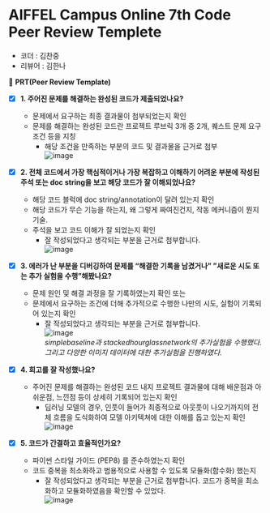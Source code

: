 # AIFFEL Campus Online 7th Code Peer Review Templete

- 코더 : 김찬중
- 리뷰어 : 김한나



🔑 **PRT(Peer Review Template)**

- [x]  **1. 주어진 문제를 해결하는 완성된 코드가 제출되었나요?**
    - 문제에서 요구하는 최종 결과물이 첨부되었는지 확인
    - 문제를 해결하는 완성된 코드란 프로젝트 루브릭 3개 중 2개, 
    퀘스트 문제 요구조건 등을 지칭
        - 해당 조건을 만족하는 부분의 코드 및 결과물을 근거로 첨부<br>
    ![image](https://github.com/kcj4800/Aiffel_Quest/assets/130530651/5ae3ba1e-67bb-4980-939a-c79127690d7c)

    
- [x]  **2. 전체 코드에서 가장 핵심적이거나 가장 복잡하고 이해하기 어려운 부분에 작성된 
주석 또는 doc string을 보고 해당 코드가 잘 이해되었나요?**
    - 해당 코드 블럭에 doc string/annotation이 달려 있는지 확인
    - 해당 코드가 무슨 기능을 하는지, 왜 그렇게 짜여진건지, 작동 메커니즘이 뭔지 기술.
    - 주석을 보고 코드 이해가 잘 되었는지 확인
        - 잘 작성되었다고 생각되는 부분을 근거로 첨부합니다.<br>
    ![image](https://github.com/kcj4800/Aiffel_Quest/assets/130530651/f921869d-5abe-4ade-ae19-9d657f541caf)

        
- [x]  **3. 에러가 난 부분을 디버깅하여 문제를 “해결한 기록을 남겼거나” 
”새로운 시도 또는 추가 실험을 수행”해봤나요?**
    - 문제 원인 및 해결 과정을 잘 기록하였는지 확인 또는
    - 문제에서 요구하는 조건에 더해 추가적으로 수행한 나만의 시도, 
    실험이 기록되어 있는지 확인
        - 잘 작성되었다고 생각되는 부분을 근거로 첨부합니다.<br>
![image](https://github.com/kcj4800/Aiffel_Quest/assets/130530651/eb34d58b-7312-4759-a4cb-c8175fa17d30) <br>
*simplebaseline과 stackedhourglassnetwork의 추가실험을 수행했다.그리고 다양한 이미지 데이터에 대한 추가실험을 진행하였다.* 
        
- [x]  **4. 회고를 잘 작성했나요?**
    - 주어진 문제를 해결하는 완성된 코드 내지 프로젝트 결과물에 대해
    배운점과 아쉬운점, 느낀점 등이 상세히 기록되어 있는지 확인
        - 딥러닝 모델의 경우,
        인풋이 들어가 최종적으로 아웃풋이 나오기까지의 전체 흐름을 도식화하여 
        모델 아키텍쳐에 대한 이해를 돕고 있는지 확인<br>
![image](https://github.com/kcj4800/Aiffel_Quest/assets/130530651/b1f70db7-3146-40b5-bffc-94d5294ad238)


- [x]  **5. 코드가 간결하고 효율적인가요?**
    - 파이썬 스타일 가이드 (PEP8) 를 준수하였는지 확인
    - 코드 중복을 최소화하고 범용적으로 사용할 수 있도록 모듈화(함수화) 했는지
        - 잘 작성되었다고 생각되는 부분을 근거로 첨부합니다.
    코드가 중복을 최소화하고 모듈화하였음을 확인할 수 있었다.<br>
![image](https://github.com/kcj4800/Aiffel_Quest/assets/130530651/53b7b381-f9f0-4830-acc0-0e5fb528ecdd)

